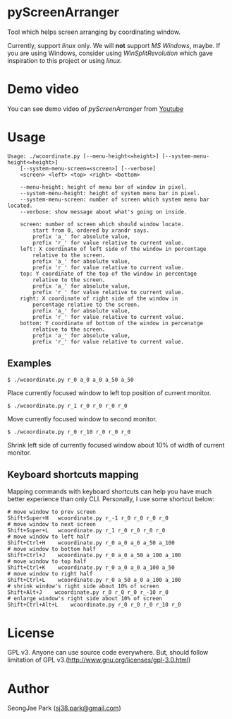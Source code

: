 # pyScreenArranger

Tool which helps screen arranging by coordinating window.

Currently, support _linux_ only. We will __not__ support _MS Windows_, maybe.
If you are using Windows, consider using _WinSplitRevolution_ which gave
inspiration to this project or using _linux_.

# Demo video
You can see demo video of _pyScreenArranger_ from
[Youtube](http://youtu.be/MhxKQVNQYVE)

# Usage
```
Usage: ./wcoordinate.py [--menu-height<=height>] [--system-menu-height<=height>]
    [--system-menu-screen=<screen>] [--verbose]
    <screen> <left> <top> <right> <bottom>

    --menu-height: height of menu bar of window in pixel.
    --system-menu-height: height of system menu bar in pixel.
    --system-menu-screen: number of screen which system menu bar located.
    --verbose: show message about what's going on inside.

    screen: number of screen which should window locate.
        start from 0, ordered by xrandr says.
        prefix 'a_' for absolute value,
        prefix 'r_' for value relative to current value.
    left: X coordinate of left side of the window in percentage
        relative to the screen.
        prefix 'a_' for absolute value,
        prefix 'r_' for value relative to current value.
    top: Y coordinate of the top of the window in percentage
        relative to the screen.
        prefix 'a_' for absolute value,
        prefix 'r_' for value relative to current value.
    right: X coordinate of right side of the window in
        percentage relative to the screen.
        prefix 'a_' for absolute value,
        prefix 'r_' for value relative to current value.
    bottom: Y coordinate of bottom of the window in percenatge
        relative to the screen.
        prefix 'a_' for absolute value,
        prefix 'r_' for value relative to current value.
```

## Examples
```
$ ./wcoordinate.py r_0 a_0 a_0 a_50 a_50
```
Place currently focused window to left top position of current monitor.
```
$ ./wcoordinate.py r_1 r_0 r_0 r_0 r_0
```
Move currently focused window to second monitor.
```
$ ./wcoordinate.py r_0 r_10 r_0 r_0 r_0
```
Shrink left side of currently focused window about 10% of width of current
monitor.

## Keyboard shortcuts mapping
Mapping commands with keyboard shortcuts can help you have much better
experience than only CLI.
Personally, I use some shortcut below:

```
# move window to prev screen
Shift+Super+H   wcoordinate.py r_-1 r_0 r_0 r_0 r_0
# move window to next screen
Shift+Super+L   wcoordinate.py r_1 r_0 r_0 r_0 r_0
# move window to left half
Shift+Ctrl+H    wcoordinate.py r_0 a_0 a_0 a_50 a_100
# move window to bottom half
Shift+Ctrl+J    wcoordinate.py r_0 a_0 a_50 a_100 a_100
# move window to top half
Shift+Ctrl+K    wcoordinate.py r_0 a_0 a_0 a_100 a_50
# move window to right half
Shift+Ctrl+L    wcoordinate.py r_0 a_50 a_0 a_100 a_100
# shrink window's right side about 10% of screen
Shift+Alt+J    wcoordinate.py r_0 r_0 r_0 r_-10 r_0
# enlarge window's right side about 10% of screen
Shift+Ctrl+Alt+L    wcoordinate.py r_0 r_0 r_0 r_10 r_0
```

# License
GPL v3.
Anyone can use source code everywhere. But, should follow limitation of GPL
v3.(http://www.gnu.org/licenses/gpl-3.0.html)

# Author
SeongJae Park (sj38.park@gmail.com)
